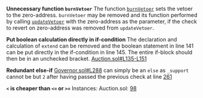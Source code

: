 **Unnecessary function `burnVetoer`**
The function [`burnVetoer`](https://github.com/code-423n4/2022-09-nouns-builder/blob/7e9fddbbacdd7d7812e912a369cfd862ee67dc03/src/governance/governor/Governor.sol#L605-L609) sets the vetoer to the zero-address. `burnVetoer` may be removed and its function performed by calling [`updateVetoer`](https://github.com/code-423n4/2022-09-nouns-builder/blob/7e9fddbbacdd7d7812e912a369cfd862ee67dc03/src/governance/governor/Governor.sol#L596-L602) with the zero-address as the parameter, if the check to revert on zero-address was removed from `updateVetoer`.

**Put boolean calculation directly in if-condition**
The declaration and calculation of `extend` can be removed and the boolean statement in line 141 can be put directly in the if-condition in line 145. The entire if-block should then be in an unchecked bracket.
[Auction.sol#L135-L151](https://github.com/code-423n4/2022-09-nouns-builder/blob/7e9fddbbacdd7d7812e912a369cfd862ee67dc03/src/auction/Auction.sol#L135-L151)

**Redundant else-if**
[Governor.sol#L288](https://github.com/code-423n4/2022-09-nouns-builder/blob/7e9fddbbacdd7d7812e912a369cfd862ee67dc03/src/governance/governor/Governor.sol#L288) can simply be an `else` as `_support` cannot be but `2` after having passed the previous check at line [261](https://github.com/code-423n4/2022-09-nouns-builder/blob/7e9fddbbacdd7d7812e912a369cfd862ee67dc03/src/governance/governor/Governor.sol#L261)

**`<` is cheaper than `<=` or `>=`**
Instances:
Auction.sol: [98](https://github.com/code-423n4/2022-09-nouns-builder/blob/7e9fddbbacdd7d7812e912a369cfd862ee67dc03/src/auction/Auction.sol#L98)